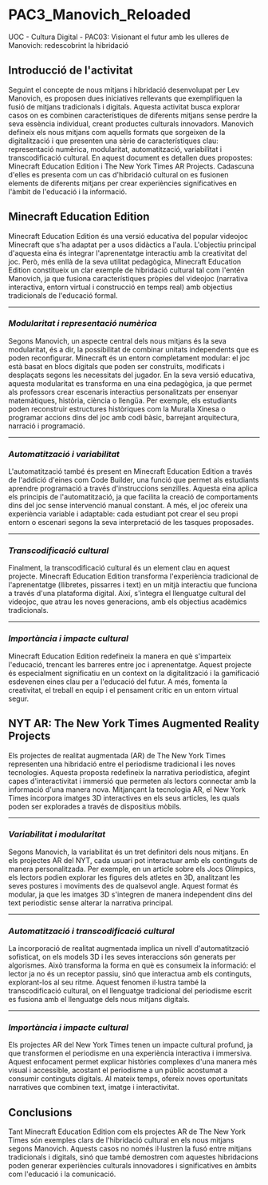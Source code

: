 # PAC3_Manovich_Reloaded
UOC - Cultura Digital - PAC03: Visionant el futur amb les ulleres de Manovich: redescobrint la hibridació

## Introducció de l'activitat
Seguint el concepte de nous mitjans i hibridació desenvolupat per Lev Manovich, es proposen dues iniciatives rellevants que exemplifiquen la fusió de mitjans tradicionals i digitals. Aquesta activitat busca explorar casos on es combinen característiques de diferents mitjans sense perdre la seva essència individual, creant productes culturals innovadors. Manovich defineix els nous mitjans com aquells formats que sorgeixen de la digitalització i que presenten una sèrie de característiques clau: representació numèrica, modularitat, automatització, variabilitat i transcodificació cultural.
En aquest document es detallen dues propostes: Minecraft Education Edition i The New York Times AR Projects. Cadascuna d'elles es presenta com un cas d'hibridació cultural on es fusionen elements de diferents mitjans per crear experiències significatives en l'àmbit de l'educació i la informació.

## Minecraft Education Edition

Minecraft Education Edition és una versió educativa del popular videojoc Minecraft que s'ha adaptat per a usos didàctics a l'aula. L'objectiu principal d'aquesta eina és integrar l'aprenentatge interactiu amb la creativitat del joc. Però, més enllà de la seva utilitat pedagògica, Minecraft Education Edition constitueix un clar exemple de hibridació cultural tal com l'entén Manovich, ja que fusiona característiques pròpies del videojoc (narrativa interactiva, entorn virtual i construcció en temps real) amb objectius tradicionals de l'educació formal.

---

### _Modularitat i representació numèrica_

Segons Manovich, un aspecte central dels nous mitjans és la seva modularitat, és a dir, la possibilitat de combinar unitats independents que es poden reconfigurar. Minecraft és un entorn completament modular: el joc està basat en blocs digitals que poden ser construïts, modificats i desplaçats segons les necessitats del jugador. En la seva versió educativa, aquesta modularitat es transforma en una eina pedagògica, ja que permet als professors crear escenaris interactius personalitzats per ensenyar matemàtiques, història, ciència o llengüa. Per exemple, els estudiants poden reconstruir estructures històriques com la Muralla Xinesa o programar accions dins del joc amb codi bàsic, barrejant arquitectura, narració i programació.

---

### _Automatització i variabilitat_

L'automatització també és present en Minecraft Education Edition a través de l'addició d'eines com Code Builder, una funció que permet als estudiants aprendre programació a través d'instruccions senzilles. Aquesta eina aplica els principis de l'automatització, ja que facilita la creació de comportaments dins del joc sense intervenció manual constant. A més, el joc ofereix una experiència variable i adaptable: cada estudiant pot crear el seu propi entorn o escenari segons la seva interpretació de les tasques proposades.

---

### _Transcodificació cultural_

Finalment, la transcodificació cultural és un element clau en aquest projecte. Minecraft Education Edition transforma l'experiència tradicional de l'aprenentatge (llibretes, pissarres i text) en un mitjà interactiu que funciona a través d'una plataforma digital. Així, s'integra el llenguatge cultural del videojoc, que atrau les noves generacions, amb els objectius acadèmics tradicionals.

---

### _Importància i impacte cultural_

Minecraft Education Edition redefineix la manera en què s'imparteix l'educació, trencant les barreres entre joc i aprenentatge. Aquest projecte és especialment significatiu en un context on la digitalització i la gamificació esdevenen eines clau per a l'educació del futur. A més, fomenta la creativitat, el treball en equip i el pensament crític en un entorn virtual segur.


## NYT AR: The New York Times Augmented Reality Projects

Els projectes de realitat augmentada (AR) de The New York Times representen una hibridació entre el periodisme tradicional i les noves tecnologies. Aquesta proposta redefineix la narrativa periodística, afegint capes d'interactivitat i immersió que permeten als lectors connectar amb la informació d'una manera nova. Mitjançant la tecnologia AR, el New York Times incorpora imatges 3D interactives en els seus articles, les quals poden ser explorades a través de dispositius mòbils.

---

### _Variabilitat i modularitat_

Segons Manovich, la variabilitat és un tret definitori dels nous mitjans. En els projectes AR del NYT, cada usuari pot interactuar amb els continguts de manera personalitzada. Per exemple, en un article sobre els Jocs Olímpics, els lectors podien explorar les figures dels atletes en 3D, analitzant les seves postures i moviments des de qualsevol angle. Aquest format és modular, ja que les imatges 3D s'integren de manera independent dins del text periodístic sense alterar la narrativa principal.

---

### _Automatització i transcodificació cultural_

La incorporació de realitat augmentada implica un nivell d'automatització sofisticat, on els models 3D i les seves interaccions són generats per algorismes. Això transforma la forma en què es consumeix la informació: el lector ja no és un receptor passiu, sinó que interactua amb els continguts, explorant-los al seu ritme. Aquest fenomen il·lustra també la transcodificació cultural, on el llenguatge tradicional del periodisme escrit es fusiona amb el llenguatge dels nous mitjans digitals.

---

### _Importància i impacte cultural_

Els projectes AR del New York Times tenen un impacte cultural profund, ja que transformen el periodisme en una experiència interactiva i immersiva. Aquest enfocament permet explicar històries complexes d'una manera més visual i accessible, acostant el periodisme a un públic acostumat a consumir continguts digitals. Al mateix temps, ofereix noves oportunitats narratives que combinen text, imatge i interactivitat.

## Conclusions

Tant Minecraft Education Edition com els projectes AR de The New York Times són exemples clars de l'hibridació cultural en els nous mitjans segons Manovich. Aquests casos no només il·lustren la fusó entre mitjans tradicionals i digitals, sinó que també demostren com aquestes hibridacions poden generar experiències culturals innovadores i significatives en àmbits com l'educació i la comunicació.
